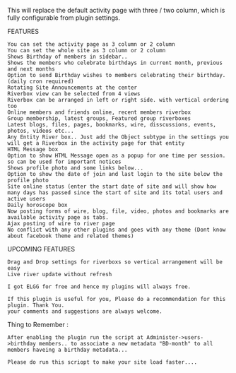This will replace the default activity page with three / two column, which is fully configurable from plugin settings.

FEATURES

    You can set the activity page as 3 column or 2 column
    You can set the whole site as 3 column or 2 column
    Shows Birthday of members in sidebar..
    Shows the members who celebrate birthdays in current month, previous and next months
    Option to send Birthday wishes to members celebrating their birthday. (daily cron required)
    Rotating Site Announcements at the center
    Riverbox view can be selected from 4 views
    Riverbox can be arranged in left or right side. with vertical ordering too
    Online members and friends online, recent members riverbox
    Group membership, latest groups, Featured group riverboxes
    Latest blogs, files, pages, bookmarks, wire, disscussions, events, photos, videos etc...
    Any Entity River box.. Just add the Object subtype in the settings you will get a Riverbox in the activity page for that entity
    HTML Message box
    Option to show HTML Message open as a popup for one time per session. so can be used for important notices
    Shows profile photo and some links below...
    Option to show the date of join and last login to the site below the profile photo
    Site online status (enter the start date of site and will show how many days has passed since the start of site and its total users and active users
    Daily horoscope box
    Now posting forms of wire, blog, file, video, photos and bookmarks are available activity page as tabs.
    Ajax posting of wire to river page
    No conflict with any other plugins and goes with any theme (Dont know about facebook theme and related themes)

UPCOMING FEATURES

    Drag and Drop settings for riverboxs so vertical arrangement will be easy
    Live river update without refresh

    I got ELGG for free and hence my plugins will always free.

    If this plugin is useful for you, Please do a recommendation for this plugin. Thank You.
    your comments and suggestions are always welcome.


Thing to Remember :

    After enabling the plugin run the script at Administer->users->birthday members.. to associate a new metadata "BD-month" to all members haveing a birthday metadata...

    Please do run this scriopt to make your site load faster....